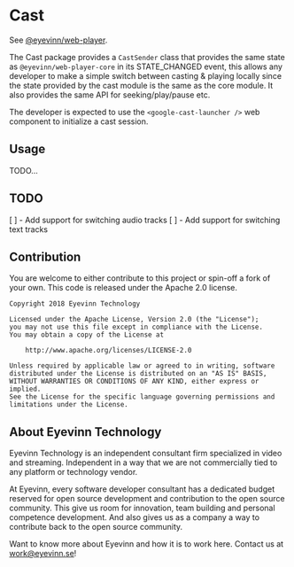 # Cast

See [@eyevinn/web-player](https://www.npmjs.com/package/@eyevinn/web-player).

The Cast package provides a `CastSender` class that provides the same state as `@eyevinn/web-player-core` in its STATE_CHANGED event, this allows any developer to make a simple switch between casting & playing locally since the state provided by the cast module is the same as the core module.
It also provides the same API for seeking/play/pause etc.

The developer is expected to use the `<google-cast-launcher />` web component to initialize a cast session.

## Usage
TODO...

## TODO
[ ] - Add support for switching audio tracks
[ ] - Add support for switching text tracks

## Contribution

You are welcome to either contribute to this project or spin-off a fork of your own. This code is released under the Apache 2.0 license.

```
Copyright 2018 Eyevinn Technology

Licensed under the Apache License, Version 2.0 (the "License");
you may not use this file except in compliance with the License.
You may obtain a copy of the License at

    http://www.apache.org/licenses/LICENSE-2.0

Unless required by applicable law or agreed to in writing, software
distributed under the License is distributed on an "AS IS" BASIS,
WITHOUT WARRANTIES OR CONDITIONS OF ANY KIND, either express or implied.
See the License for the specific language governing permissions and
limitations under the License.
```

## About Eyevinn Technology

Eyevinn Technology is an independent consultant firm specialized in video and streaming. Independent in a way that we are not commercially tied to any platform or technology vendor.

At Eyevinn, every software developer consultant has a dedicated budget reserved for open source development and contribution to the open source community. This give us room for innovation, team building and personal competence development. And also gives us as a company a way to contribute back to the open source community.

Want to know more about Eyevinn and how it is to work here. Contact us at work@eyevinn.se!  